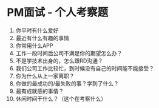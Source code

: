 # PM面试 - 个人考察题

1. 你平时有什么爱好
2. 最近有什么有趣的事情
3. 你常用什么APP
4. 工作一段时间后公司不满足你的期望怎么办？
5. 不是学技术出身的，怎么跟RD沟通？
6. 我们公司工作比较忙，到时候没有自己的时间能不能接受？
7. 你为什么从上一家离职？
8. 你做的最成功的/最失败的事？学到了什么？
9. 最有成就感的事情？
10. 休闲时间干什么？（这个在考察什么）